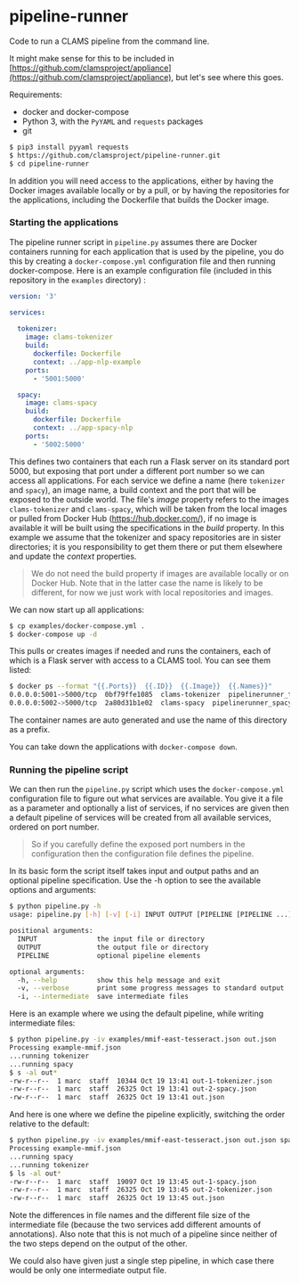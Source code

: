 # pipeline-runner

Code to run a CLAMS pipeline from the command line.

It might make sense for this to be included in [https://github.com/clamsproject/appliance](https://github.com/clamsproject/appliance), but let's see where this goes.

Requirements:

- docker and docker-compose
- Python 3, with the `PyYAML` and `requests` packages
- git

```bash
$ pip3 install pyyaml requests
$ https://github.com/clamsproject/pipeline-runner.git
$ cd pipeline-runner
```

In addition you will need access to the applications, either by having the Docker images available locally or by a pull, or by having the repositories for the applications, including the Dockerfile that builds the Docker image.

### Starting the applications

The pipeline runner script in `pipeline.py` assumes there are Docker containers running for each application that is used by the pipeline, you do this by creating a `docker-compose.yml` configuration file and then running docker-compose. Here is an example configuration file (included in this repository in the `examples` directory) :

```yaml
version: '3'

services:
  
  tokenizer:
    image: clams-tokenizer
    build:
      dockerfile: Dockerfile
      context: ../app-nlp-example
    ports:
      - '5001:5000'

  spacy:
    image: clams-spacy
    build:
      dockerfile: Dockerfile
      context: ../app-spacy-nlp
    ports:
      - '5002:5000'
```

This defines two containers that each run a Flask server on its standard port 5000, but exposing that port under a different port number so we can access all applications. For each service we define a name (here `tokenizer` and `spacy`), an image name, a build context and the port that will be exposed to the outside world. The file's *image* property refers to the images `clams-tokenizer` and `clams-spacy`, which will be taken from the local images or pulled from Docker Hub (https://hub.docker.com/), if no image is available it will be built using the specifications in the *build* property. In this example we assume that the tokenizer and spacy repositories are in sister directories; it is you responsibility to get them there or put them elsewhere and update the *context* properties.

> We do not need the build property if images are available locally or on Docker Hub. Note that in the latter case the name is likely to be different, for now we just work with local repositories and images.

We can now start up all applications:

```bash
$ cp examples/docker-compose.yml .
$ docker-compose up -d
```

This pulls or creates images if needed and runs the containers, each of which is a Flask server with access to a CLAMS tool. You can see them listed:

```bash
$ docker ps --format "{{.Ports}}  {{.ID}}  {{.Image}}  {{.Names}}"
0.0.0.0:5001->5000/tcp  0bf79ffe1085  clams-tokenizer  pipelinerunner_tokenizer_1
0.0.0.0:5002->5000/tcp  2a80d31b1e02  clams-spacy  pipelinerunner_spacy_1
```

The container names are auto generated and use the name of this directory as a prefix.

You can take down the applications with `docker-compose down`.

### Running the pipeline script

We can then run the `pipeline.py` script which uses the `docker-compose.yml` configuration file to figure out what services are available. You give it a file as a parameter and optionally a list of services, if no services are given then a default pipeline of services will be created from all available services, ordered on port number.

> So if you carefully define the exposed port numbers in the configuration then the configuration file defines the pipeline.

In its basic form the script itself takes input and output paths and an optional pipeline specification. Use the -h option to see the available options and arguments:

```bash
$ python pipeline.py -h
usage: pipeline.py [-h] [-v] [-i] INPUT OUTPUT [PIPELINE [PIPELINE ...]]

positional arguments:
  INPUT               the input file or directory
  OUTPUT              the output file or directory
  PIPELINE            optional pipeline elements

optional arguments:
  -h, --help          show this help message and exit
  -v, --verbose       print some progress messages to standard output
  -i, --intermediate  save intermediate files
```

Here is an example where we using the default pipeline, while writing intermediate files:

```bash
$ python pipeline.py -iv examples/mmif-east-tesseract.json out.json
Processing example-mmif.json
...running tokenizer
...running spacy
$ s -al out*
-rw-r--r--  1 marc  staff  10344 Oct 19 13:41 out-1-tokenizer.json
-rw-r--r--  1 marc  staff  26325 Oct 19 13:41 out-2-spacy.json
-rw-r--r--  1 marc  staff  26325 Oct 19 13:41 out.json
```

And here is one where we define the pipeline explicitly, switching the order relative to the default:

```bash
$ python pipeline.py -iv examples/mmif-east-tesseract.json out.json spacy tokenizer
Processing example-mmif.json
...running spacy
...running tokenizer
$ ls -al out*
-rw-r--r--  1 marc  staff  19097 Oct 19 13:45 out-1-spacy.json
-rw-r--r--  1 marc  staff  26325 Oct 19 13:45 out-2-tokenizer.json
-rw-r--r--  1 marc  staff  26325 Oct 19 13:45 out.json
```

Note the differences in file names and the different file size of the intermediate file (because the two services add different amounts of annotations). Also note that this is not much of a pipeline since neither of the two steps depend on the output of the other.

We could also have given just a single step pipeline, in which case there would be only one intermediate output file.
